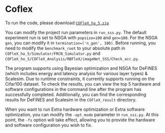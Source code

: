 # Coflex
To run the code, please download [`COFleX_ho_5.zip`](https://sutdapac-my.sharepoint.com/:u:/g/personal/yinhui_ma_mymail_sutd_edu_sg/ERCSf7Dr0cxEkxaTk9g4mIgB2RjGA_DNLkkcsfRNVPTjWA?e=mZjcyM)

You can modify the project run parameters in `run_sss.py`. The default experiment run is set to NSGA with `popsize=100` and `gen=100`. For the NSGA `gen`, you can modify it in `termination=('n_gen', 100)`. Before running, you need to modify the `benchmark_root` to your absolute path in `COFleX_ho_5/Simulator/FRCN_Simulator.py` and `COFleX_ho_5/COFleX_Analysis/RBFleX/imageNet_SSS/Check_acc.py`.

The program supports using Bayesian optimization and NSGA for DeFiNES (which includes energy and latency analysis for various layer types) & Scalesim. Due to runtime constraints, it currently supports running on the Cifar100 dataset. To check the results, you can view the top 5 hardware and software configurations in the command line after the program has successfully completed. Additionally, you can find the corresponding results for DeFiNES and Scalesim in the `COFleX_result` directory.

When you want to run Extra hardware optimization or Extra software optimization, you can modify the `-opt_mode` parameter in `run_sss.py`. At this point, the `-fs` option will take effect, allowing you to provide the hardware and software configuration you wish to fix.
